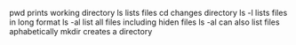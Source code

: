 pwd prints working directory
ls lists files
cd changes directory
ls -l lists files in long format
ls -al list all files including hiden files
ls -al can also list files aphabetically
mkdir creates a directory
